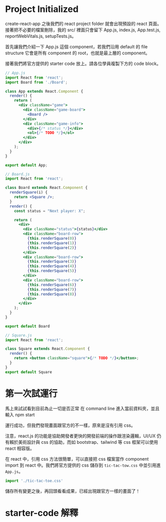 # Project Initialized

create-react-app 之後我們的 react project folder 就會出現預設的 react 頁面。接著把不必要的檔案刪除，我的 src/ 裡面只會留下 App.js, index.js, App.test.js, reportWebVitals.js, setupTests.js。

首先讓我們介紹一下 App.js 這個 component，若我們沿用 default 的 file structure 它會是所有 component 的 root，也就是最上層的 component。

接著我們將官方提供的 starter code 放上。請各位學員複製下方的 code block。


``` jsx
// App.js
import React from 'react';
import Board from './Board';

class App extends React.Component {
  render() {
    return (
      <div className="game">
        <div className="game-board">
          <Board />
        </div>
        <div className="game-info">
          <div>{/* status */}</div>
          <ol>{/* TODO */}</ol>
        </div>
      </div>
    );
  }
}

export default App;
```
``` jsx
// Board.js
import React from 'react';

class Board extends React.Component {
  renderSquare(i) {
    return <Square />;
  }
  render() {
    const status = "Next player: X";

    return (
      <div>
        <div className="status">{status}</div>
        <div className="board-row">
          {this.renderSquare(0)}
          {this.renderSquare(1)}
          {this.renderSquare(2)}
        </div>
        <div className="board-row">
          {this.renderSquare(3)}
          {this.renderSquare(4)}
          {this.renderSquare(5)}
        </div>
        <div className="board-row">
          {this.renderSquare(6)}
          {this.renderSquare(7)}
          {this.renderSquare(8)}
        </div>
      </div>
    );
  }
}

export default Board
```
```jsx
// Square.js
import React from 'react';

class Square extends React.Component {
  render() {
    return <button className="square">{/* TODO */}</button>;
  }
}
export default Square
```

# 第一次試運行
馬上來試試看到目前為止一切是否正常
在 command line 進入當前資料夾，並且輸入 npm start

運行成功，但我們發現畫面跟官方的不一樣，原來是沒有引用 css。

注意，react.js 的功能是協助開發者更快的開發前端的操作跟渲染邏輯，UI/UX 仍有賴於美術設計與 css 的協助，而如 bootstrap、tailwind 等 css 框架可以使用 react 相容版。

在 react 中，引用 css 方法很簡單，可以直接把 css 檔案當作 component import 到 react 中。我們將官方提供的 css 儲存到 `tic-tac-tow.css` 中並引用進 `App.js`。

```jsx
import './tic-tac-toe.css'
```

儲存所有變更之後，再回頭看看成果，已經出現跟官方一樣的畫面了！

# starter-code 解釋
